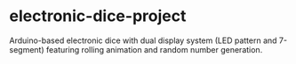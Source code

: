 # electronic-dice-project
Arduino-based electronic dice with dual display system (LED pattern and 7-segment) featuring rolling animation and random number generation.
